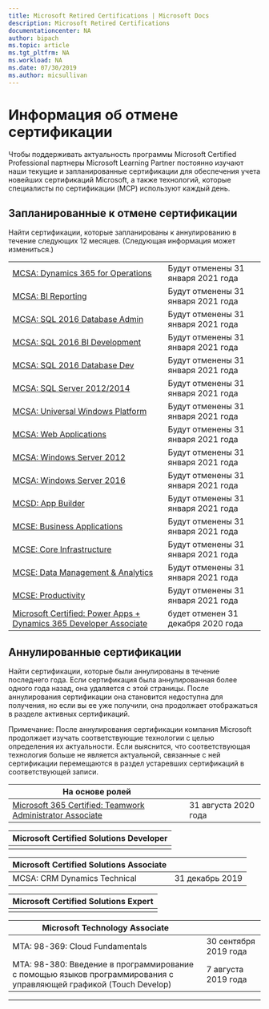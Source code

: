 ```yaml
---
title: Microsoft Retired Certifications | Microsoft Docs
description: Microsoft Retired Certifications
documentationcenter: NA
author: bipach
ms.topic: article
ms.tgt_pltfrm: NA
ms.workload: NA
ms.date: 07/30/2019
ms.author: micsullivan
---
```

# Информация об отмене сертификации

Чтобы поддерживать актуальность программы Microsoft Certified Professional партнеры Microsoft Learning Partner постоянно изучают наши текущие и запланированные сертификации для обеспечения учета новейших сертификаций Microsoft, а также технологий, которые специалисты по сертификации (MCP) используют каждый день.

## Запланированные к отмене сертификации

Найти сертификации, которые запланированы к аннулированию в течение следующих 12 месяцев. (Следующая информация может измениться.)  

|                                             |                    |
| ---------------------------------------------------------------------------------- | ------------------ |
| [MCSA: Dynamics 365 for Operations](/learn/certifications/mcsa-microsoft-dynamics-365-for-operations) | Будут отменены 31 января 2021 года |
| [MCSA: BI Reporting](/learn/certifications/mcsa-bi-reporting) | Будут отменены 31 января 2021 года |
| [MCSA: SQL 2016 Database Admin](/learn/certifications/mcsa-sql2016-database-administration-certification) | Будут отменены 31 января 2021 года |
| [MCSA: SQL 2016 BI Development](/learn/certifications/mcsa-sql2016-business-intelligence-certification) | Будут отменены 31 января 2021 года |
| [MCSA: SQL 2016 Database Dev](/learn/certifications/mcsa-sql2016-database-development-certification) | Будут отменены 31 января 2021 года |
| [MCSA: SQL Server 2012/2014](/learn/certifications/mcsa-sql-certification) | Будут отменены 31 января 2021 года |
| [MCSA: Universal Windows Platform](/learn/certifications/mcsa-universal-windows-platform) | Будут отменены 31 января 2021 года |
| [MCSA: Web Applications](/learn/certifications/mcsa-web-applications-certification) | Будут отменены 31 января 2021 года |
| [MCSA: Windows Server 2012](/learn/certifications/mcsa-windows-server-certification) | Будут отменены 31 января 2021 года |
| [MCSA: Windows Server 2016](/learn/certifications/mcsa-windows-server-2016-certification) | Будут отменены 31 января 2021 года |
| [MCSD: App Builder](/learn/certifications/mcsd-app-builder-certification) | Будут отменены 31 января 2021 года |
| [MCSE: Business Applications](/learn/certifications/mcse-business-applications) | Будут отменены 31 января 2021 года |
| [MCSE: Core Infrastructure](/learn/certifications/mcse-core-infrastructure) | Будут отменены 31 января 2021 года |
| [MCSE: Data Management & Analytics](/learn/certifications/mcse-data-management-analytics) | Будут отменены 31 января 2021 года |
| [MCSE: Productivity](/learn/certifications/mcse-productivity-certification) | Будут отменены 31 января 2021 года |
| [Microsoft Certified: Power Apps + Dynamics 365 Developer Associate](/learn/certifications/power-apps-and-d365-developer-associate) | будет отменен 31 декабря 2020 года

## Аннулированные сертификации

Найти сертификации, которые были аннулированы в течение последнего года. Если сертификация была аннулированная более одного года назад, она удаляется с этой страницы. После аннулирования сертификации она становится недоступна для получения, но если вы ее уже получили, она продолжает отображаться в разделе активных сертификаций.

Примечание: После аннулирования сертификации компания Microsoft продолжает изучать соответствующие технологии с целью определения их актуальности. Если выяснится, что соответствующая технология больше не является актуальной, связанные с ней сертификации перемещаются в раздел устаревших сертификаций в соответствующей записи.

| На основе ролей                                                                         |                    |
| ---------------------------------------------------------------------------------- | ------------------ |
| [Microsoft 365 Certified: Teamwork Administrator Associate](/learn/certifications/m365-teamwork-administrator)              | 31 августа 2020 года |

| Microsoft Certified Solutions Developer                                            |
| ---------------------------------------------------------------------------------- |
|                                                                                    |

| Microsoft Certified Solutions Associate                                            |                    |
| ---------------------------------------------------------------------------------- | ------------------ |
| MCSA: CRM Dynamics Technical | 31 декабрь 2019  |

| Microsoft Certified Solutions Expert                                               |
| ---------------------------------------------------------------------------------- |
|                                                                                    |

| Microsoft Technology Associate                                                     |                    |
| ---------------------------------------------------------------------------------- | ------------------ |
| MTA: 98-369: Cloud Fundamentals                                                                                             | 30 сентября 2019 года |
| MTA: 98-380: Введение в программирование с помощью языков программирования с управляющей графикой (Touch Develop)                                        | 7 августа 2019 года     |
___
